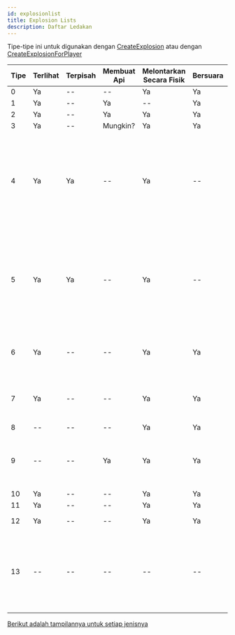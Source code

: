 ```yaml
---
id: explosionlist
title: Explosion Lists
description: Daftar Ledakan
---
```


Tipe-tipe ini untuk digunakan dengan [CreateExplosion](../functions/CreateExplosion) atau dengan [CreateExplosionForPlayer](../functions/CreateExplosionForPlayer)

| Tipe | Terlihat | Terpisah | Membuat Api | Melontarkan Secara Fisik | Bersuara | Kekhususan                                                                                                    | Rentang      |
|------|----------|----------|-------------|--------------------------|----------|---------------------------------------------------------------------------------------------------------------|--------------|
| 0    | Ya       | --       | --          | Ya                       | Ya       | Normal                                                                                                        | Besar        |
| 1    | Ya       | --       | Ya          | --                       | Ya       | Normal                                                                                                        | Normal       |
| 2    | Ya       | --       | Ya          | Ya                       | Ya       | Normal                                                                                                        | Besar        |
| 3    | Ya       | --       | Mungkin?    | Ya                       | Ya       | Normal                                                                                                        | Besar        |
| 4    | Ya       | Ya       | --          | Ya                       | --       | Ledakan yang tidak biasa, menghasilkan hanya ledakan efek bakar dan melontarkan apapun, TIDAK ADA EFEK SUARA. | Normal       |
| 5    | Ya       | Ya       | --          | Ya                       | --       | Ledakan yang tidak biasa, menghasilkan hanya ledakan efek bakar dan melontarkan apapun, TIDAK ADA EFEK SUARA. | Normal       |
| 6    | Ya       | --       | --          | Ya                       | Ya       | Adanya ledakan kemerahan setelah meledak                                                                      | Sangat Besar |
| 7    | Ya       | --       | --          | Ya                       | Ya       | Adanya ledakan kemerahan setelah meledak                                                                      | Besar        |
| 8    | --       | --       | --          | Ya                       | Ya       | Tidak terlihat                                                                                                | Normal       |
| 9    | --       | --       | Ya          | Ya                       | Ya       | Menciptakan api di tanah, maka ledakan terdengar, tapi tidak terlihat.                                        | Normal       |
| 10   | Ya       | --       | --          | Ya                       | Ya       | Normal                                                                                                        | Besar        |
| 11   | Ya       | --       | --          | Ya                       | Ya       | Normal                                                                                                        | Kecil        |
| 12   | Ya       | --       | --          | Ya                       | Ya       | Sangat kecil                                                                                                  | Sangat Kecil |
| 13   | --       | --       | --          | --                       | --       | Hanya menghasilkan efek hitam bekas terbakar di tanah, tidak menimbulkan kerusakan apapun.                    | Besar        |

[Berikut adalah tampilannya untuk setiap jenisnya](http://weedarr.wikidot.com/explosion)
